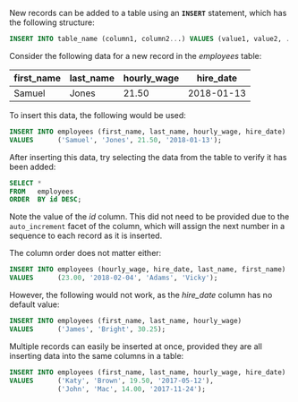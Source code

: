 New records can be added to a table using an **`INSERT`** statement, which has the following structure:

```sql
INSERT INTO table_name (column1, column2...) VALUES (value1, value2, ...);
```

Consider the following data for a new record in the _employees_ table:

| first_name | last_name | hourly_wage | hire_date  |
| ---------- | --------- | ----------- | ---------- |
| Samuel     | Jones     | 21.50       | 2018-01-13 |

To insert this data, the following would be used:

```sql
INSERT INTO employees (first_name, last_name, hourly_wage, hire_date)
VALUES      ('Samuel', 'Jones', 21.50, '2018-01-13');
```

After inserting this data, try selecting the data from the table to verify it has been added:

```sql
SELECT *
FROM   employees
ORDER  BY id DESC;
```

Note the value of the _id_ column. This did not need to be provided due to the `auto_increment` facet of the column, which will assign the next number in a sequence to each record as it is inserted.

The column order does not matter either:

```sql
INSERT INTO employees (hourly_wage, hire_date, last_name, first_name)
VALUES      (23.00, '2018-02-04', 'Adams', 'Vicky'); 
```

However, the following would not work, as the *hire_date* column has no default value:

```sql
INSERT INTO employees (first_name, last_name, hourly_wage)
VALUES      ('James', 'Bright', 30.25); 
```

Multiple records can easily be inserted at once, provided they are all inserting data into the same columns in a table:

```sql
INSERT INTO employees (first_name, last_name, hourly_wage, hire_date)
VALUES      ('Katy', 'Brown', 19.50, '2017-05-12'),
            ('John', 'Mac', 14.00, '2017-11-24'); 
```


